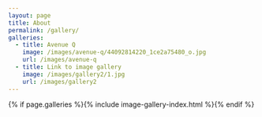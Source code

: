 ```yaml
---
layout: page
title: About
permalink: /gallery/
galleries:
  - title: Avenue Q
    image: /images/avenue-q/44092814220_1ce2a75480_o.jpg
    url: /images/avenue-q
  - title: Link to image gallery
    image: /images/gallery2/1.jpg
    url: /images/gallery2
---
```

{% if page.galleries %}{% include image-gallery-index.html %}{% endif %}
